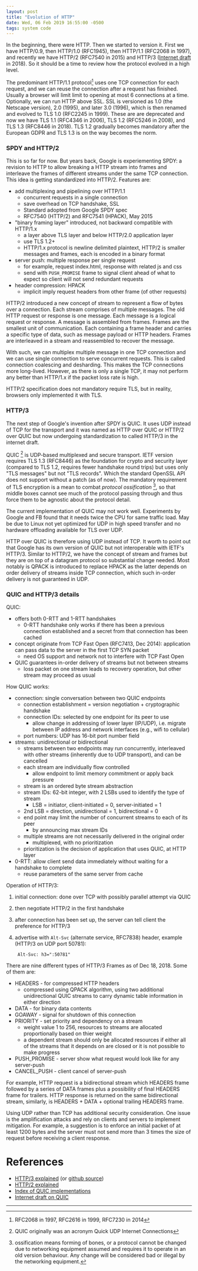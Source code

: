 ```yaml
---
layout: post
title: "Evolution of HTTP"
date: Wed, 06 Feb 2019 16:55:00 -0500
tags: system code
---
```


In the beginning, there were HTTP. Then we started to version it. First we have
HTTP/0.9, then HTTP/1.0 (RFC1945), then HTTP/1.1 (RFC2068 in 1997), and
recently we have HTTP/2 (RFC7540 in 2015) and HTTP/3 ([Internet
draft](https://tools.ietf.org/html/draft-ietf-quic-http-18) in 2018). So it
should be a time to review how the protocol evolved in a high level.

The predominant HTTP/1.1 protocol[^1] uses one TCP connection for each request, and
we can reuse the connection after a request has finished. Usually a browser
will limit limit to opening at most 6 connections at a time. Optionally, we can
run HTTP above SSL. SSL is versioned as 1.0 (the Netscape version), 2.0 (1995),
and later 3.0 (1996), which is then renamed and evolved to TLS 1.0 (RFC2245 in
1999).  These are are deprecated and now we have TLS 1.1 (RFC4346 in 2006), TLS
1.2 (RFC5246 in 2008), and TLS 1.3 (RFC8446 in 2018). TLS 1.2 gradually becomes
mandatory after the European GDPR and TLS 1.3 is on the way becomes the norm.

[^1]: RFC2068 in 1997, RFC2616 in 1999, RFC7230 in 2014

### SPDY and HTTP/2

This is so far for now. But years back, Google is experiementing SPDY: a
revision to HTTP to allow breaking a HTTP stream into frames and interleave the
frames of different streams under the same TCP connection. This idea is getting
standardized into HTTP/2. Features are:

- add multiplexing and pipelining over HTTP/1.1
  - concurrent requests in a single connection
  - save overhead on TCP handshake, SSL
  - Standard adopted from Google SPDY spec
  - RFC7540 (HTTP/2) and RFC7541 (HPACK), May 2015
- "binary framing layer" introduced, not backward compatible with HTTP/1.x
  - a layer above TLS layer and below HTTP/2.0 application layer
  - use TLS 1.2+
  - HTTP/1.x protocol is newline delimited plaintext, HTTP/2 is smaller
    messages and frames, each is encoded in a binary format
- server push: multiple response per single request
  - for example, request index.html, response with related js and css
  - send with `PUSH_PROMISE` frame to signal client ahead of what to expect so
    client will not send redundant requests
- header compression: HPACK
  - implicit imply request headers from other frame (of other requests)

HTTP/2 introduced a new concept of stream to represent a flow of bytes over a
connection. Each stream comprises of multiple messages. The old HTTP request or
response is one message. Each message is a logical request or response. A
message is assembled from frames. Frames are the smallest unit of
communication. Each containing a frame header and carries a specific type of
data, such as message payload or HTTP headers. Frames are interleaved in a
stream and reassembled to recover the message.

With such, we can multiplex multiple message in one TCP connection and we can
use single connection to serve concurrent requests. This is called connection
coalescing and desharding. This makes the TCP connections more long-lived.
However, as there is only a single TCP, it may not perform any better than
HTTP/1.x if the packet loss rate is high.

HTTP/2 specification does not mandatory require TLS, but in reality, browsers only
implemented it with TLS.

### HTTP/3

The next step of Google's invention after SPDY is QUIC. It uses UDP instead of
TCP for the transport and it was named as HTTP over QUIC or HTTP/2 over QUIC
but now undergoing standardization to called HTTP/3 in the internet draft.


QUIC [^2] is UDP-based multiplexed and secure transport. IETF version requires TLS
1.3 (RFC8446) as the foundation for crypto and security layer (compared to TLS
1.2, requires fewer handshake round trips) but uses only "TLS messages" but not
"TLS records". Which the standard OpenSSL API does not support without a patch
(as of now). The mandatory requirement of TLS encryption is a mean to combat
*protocol ossification* [^3], so that middle boxes cannot see much of the
protocol passing through and thus force them to be agnostic about the protocol
detail.

[^2]: QUIC originally was an acronym Quick UDP Internet Connections

[^3]: ossification means forming of bones, or a protocol cannot be changed due to networking equipment assumed and requires it to operate in an old version behaviour. Any change will be considered bad or illegal by the networking equipment.

The current implementation of QUIC may not work well. Experiments by Google and
FB found that it needs twice the CPU for same traffic load. May be due to Linux
not yet optimized for UDP in high speed transfer and no hardware offloading
available for TLS over UDP.

HTTP over QUIC is therefore using UDP instead of TCP. It worth to point out
that Google has its own version of QUIC but not interoperable with IETF's
HTTP/3. Similar to HTTP/2, we have the concept of stream and frames but they
are on top of a datagram protocol so substantial change needed. Most notably is
QPACK is introduced to replace HPACK as the latter depends on order delivery of
streams inside TCP connection, which such in-order delivery is not guaranteed
in UDP.

### QUIC and HTTP/3 details

QUIC:
- offers both 0-RTT and 1-RTT handshakes
  - 0-RTT handshake only works if there has been a previous connection
    established and a secret from that connection has been cached
- concept originate from TCP Fast Open (RFC7413, Dec 2014): application can
  pass data to the server in the first TCP SYN packet
  - need OS support and network not to interfere with TCP Fast Open
- QUIC guarantees in-order delivery of streams but not between streams
  - loss packet on one stream leads to recovery operation, but other stream may proceed as usual

How QUIC works:
- connection: single conversation between two QUIC endpoints
  - connection establishment = version negotiation + cryptographic handshake
  - connection IDs: selected by one endpoint for its peer to use
    - allow change in addressing of lower layer (IP/UDP), i.e. migrate between
    IP address and network interfaces (e.g., wifi to cellular)
  - port numbers: UDP has 16-bit port number field
- streams: unidirectional or bidirectional
  - streams between two endpoints may run concurrently, interleaved with other
    streams (inherently due to UDP transport), and can be cancelled
  - each stream are individually flow controlled
    - allow endpoint to limit memory commitment or apply back pressure
  - stream is an ordered byte stream abstraction
  - stream IDs: 62-bit integer, with 2 LSBs used to identify the type of stream
    - LSB = initiator, client-initiated = 0, server-initiated = 1
  - 2nd LSB = direction, unidirectional = 1, bidirectional = 0
  - end point may limit the number of concurrent streams to each of its peer
    - by announcing max stream IDs
  - multiple streams are not necessarily delivered in the original order
    - multiplexed, with no prioritization
  - prioritization is the decision of application that uses QUIC, at HTTP layer
- 0-RTT: allow client send data immediately without waiting for a handshake to complete
  - reuse parameters of the same server from cache

Operation of HTTP/3:

1. initial connection: done over TCP with possibly parallel attempt via QUIC
2. then negotiate HTTP/2 in the first handshake
3. after connection has been set up, the server can tell client the preference
   for HTTP/3
4. advertise with `Alt-Svc` (alternate service, RFC7838) header, example (HTTP/3
   on UDP port 50781):

        Alt-Svc: h3=":50781"

There are nine different types of HTTP/3 Frames as of Dec 18, 2018. Some of
them are:

- HEADERS - for compressed HTTP headers
    - compressed using QPACK algorithm, using two additional unidirectional
      QUIC streams to carry dynamic table information in either direction
- DATA - for binary data contents
- GOAWAY - signal for shutdown of this connection
- PRIORITY - set priority and dependency on a stream
  - weight value 1 to 256, resources to streams are allocated proportionally
    based on thier weight
  - a dependent stream should only be allocated resources if either all of
    the streams that it depends on are closed or it is not possible to make
    progress
- PUSH_PROMISE - server show what request would look like for any server-push
- CANCEL_PUSH - client cancel of server-push

For example, HTTP request is a bidirectional stream which HEADERS frame
followed by a series of DATA frames plus a possibility of final HEADERS frame
for trailers. HTTP response is returned on the same bidirectional stream,
similarly, is HEADERS + DATA + optional trailing HEADERS frame.

Using UDP rather than TCP has additional security consideration. One issue is
the amplification attacks and rely on clients and servers to implement
mitigation. For example, a suggestion is to enforce an initial packet of at
least 1200 bytes and the server must not send more than 3 times the size of
request before receiving a client response.


# References
- [HTTP/3 explained](https://http3-explained.haxx.se/en/) (or [github source](https://github.com/bagder/http3-explained))
- [HTTP/2 explained](https://http2-explained.haxx.se/content/en/)
- [Index of QUIC implementations](https://github.com/quicwg/base-drafts/wiki/Implementations)
- [Internet draft on QUIC](https://tools.ietf.org/html/draft-ietf-quic-recovery-18)

-----
